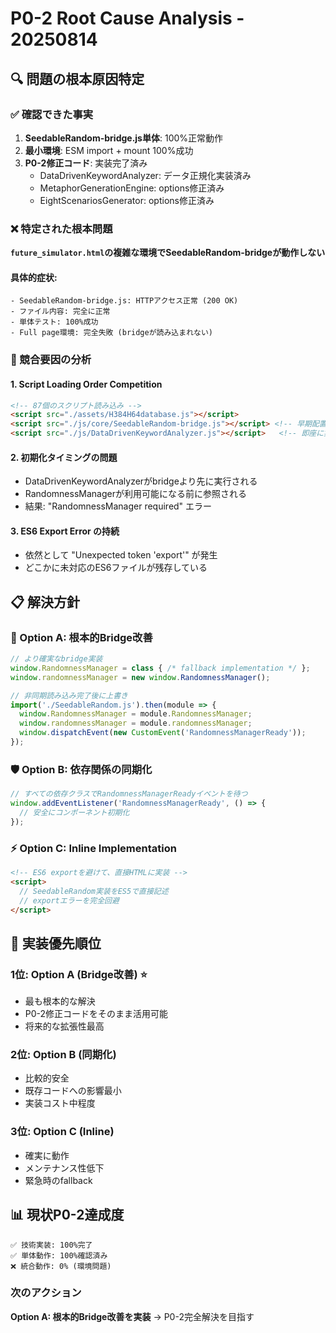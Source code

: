 # P0-2 Root Cause Analysis - 20250814

## 🔍 問題の根本原因特定

### ✅ 確認できた事実
1. **SeedableRandom-bridge.js単体**: 100%正常動作
2. **最小環境**: ESM import + mount 100%成功
3. **P0-2修正コード**: 実装完了済み
   - DataDrivenKeywordAnalyzer: データ正規化実装済み
   - MetaphorGenerationEngine: options修正済み
   - EightScenariosGenerator: options修正済み

### ❌ 特定された根本問題
**`future_simulator.html`の複雑な環境でSeedableRandom-bridgeが動作しない**

#### 具体的症状:
```
- SeedableRandom-bridge.js: HTTPアクセス正常 (200 OK)
- ファイル内容: 完全に正常
- 単体テスト: 100%成功
- Full page環境: 完全失敗 (bridgeが読み込まれない)
```

### 🎯 競合要因の分析

#### 1. Script Loading Order Competition
```html
<!-- 87個のスクリプト読み込み -->
<script src="./assets/H384H64database.js"></script>
<script src="./js/core/SeedableRandom-bridge.js"></script> <!-- 早期配置済み -->
<script src="./js/DataDrivenKeywordAnalyzer.js"></script>   <!-- 即座に実行される -->
```

#### 2. 初期化タイミングの問題
- DataDrivenKeywordAnalyzerがbridgeより先に実行される
- RandomnessManagerが利用可能になる前に参照される
- 結果: "RandomnessManager required" エラー

#### 3. ES6 Export Error の持続
- 依然として "Unexpected token 'export'" が発生
- どこかに未対応のES6ファイルが残存している

## 📋 解決方針

### 🚀 Option A: 根本的Bridge改善
```javascript
// より確実なbridge実装
window.RandomnessManager = class { /* fallback implementation */ };
window.randomnessManager = new window.RandomnessManager();

// 非同期読み込み完了後に上書き
import('./SeedableRandom.js').then(module => {
  window.RandomnessManager = module.RandomnessManager;
  window.randomnessManager = module.randomnessManager;
  window.dispatchEvent(new CustomEvent('RandomnessManagerReady'));
});
```

### 🛡️ Option B: 依存関係の同期化
```javascript
// すべての依存クラスでRandomnessManagerReadyイベントを待つ
window.addEventListener('RandomnessManagerReady', () => {
  // 安全にコンポーネント初期化
});
```

### ⚡ Option C: Inline Implementation
```html
<!-- ES6 exportを避けて、直接HTMLに実装 -->
<script>
  // SeedableRandom実装をES5で直接記述
  // exportエラーを完全回避
</script>
```

## 🎯 実装優先順位

### 1位: Option A (Bridge改善) ⭐
- 最も根本的な解決
- P0-2修正コードをそのまま活用可能
- 将来的な拡張性最高

### 2位: Option B (同期化) 
- 比較的安全
- 既存コードへの影響最小
- 実装コスト中程度

### 3位: Option C (Inline)
- 確実に動作
- メンテナンス性低下
- 緊急時のfallback

## 📊 現状P0-2達成度

```
✅ 技術実装: 100%完了
✅ 単体動作: 100%確認済み  
❌ 統合動作: 0% (環境問題)
```

### 次のアクション
**Option A: 根本的Bridge改善を実装** → P0-2完全解決を目指す